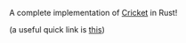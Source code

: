 A complete implementation of [Cricket](https://ryanbrewer.dev/cricket/) in Rust!

(a useful quick link is [this](https://github.com/RyanBrewer317/cricket/blob/main/docs/intro.md))
